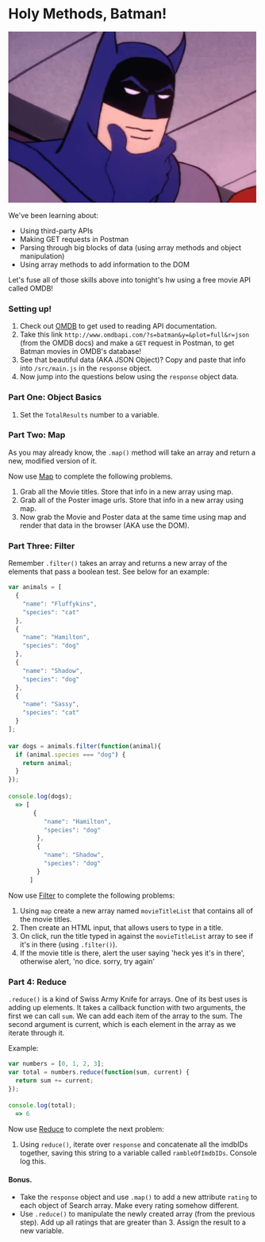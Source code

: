 # Holy Methods, Batman!

![batman](./assets/batman.gif)

We've been learning about:
- Using third-party APIs
- Making GET requests in Postman
- Parsing through big blocks of data (using array methods and object manipulation)
- Using array methods to add information to the DOM

Let's fuse all of those skills above into tonight's hw using a free movie API called OMDB!

### Setting up!

1. Check out <a href="http://www.omdbapi.com/">OMDB</a> to get used to reading API documentation.
2. Take this link `http://www.omdbapi.com/?s=batman&y=&plot=full&r=json` (from the OMDB docs) and make a `GET` request in Postman, to get Batman movies in OMDB's database!
3. See that beautiful data (AKA JSON Object)? Copy and paste that info into `/src/main.js` in the `response` object.
4. Now jump into the questions below using the `response` object data.

### Part One: Object Basics

1. Set the `TotalResults` number to a variable.

### Part Two: Map
As you may already know, the `.map()` method will take an array and return a new, modified version of it.

Now use [Map](https://developer.mozilla.org/en-US/docs/Web/JavaScript/Reference/Global_Objects/Array/map) to complete the following problems.

1. Grab all the Movie titles. Store that info in a new array using map.
2. Grab all of the Poster image urls. Store that info in a new array using map.
3. Now grab the Movie and Poster data at the same time using map and render that data in the browser (AKA use the DOM).

### Part Three: Filter
Remember `.filter()` takes an array and returns a new array of the elements that pass a boolean test. See below for an example:

``` js
var animals = [
  {
    "name": "Fluffykins",
    "species": "cat"
  },
  {
    "name": "Hamilton",
    "species": "dog"
  },
  {
    "name": "Shadow",
    "species": "dog"
  },
  {
    "name": "Sassy",
    "species": "cat"
  }
];

var dogs = animals.filter(function(animal){
  if (animal.species === "dog") {
    return animal;
  }
});

console.log(dogs);
  => [
       {
          "name": "Hamilton",
          "species": "dog"
        },
        {
          "name": "Shadow",
          "species": "dog"
        }
      ]
```
Now use [Filter](https://developer.mozilla.org/en-US/docs/Web/JavaScript/Reference/Global_Objects/Array/filter) to complete the following problems:

1. Using `map` create a new array named `movieTitleList` that contains all of the movie titles.
2. Then create an HTML input, that allows users to type in a title.
3. On click, run the title typed in against the `movieTitleList` array to see if it's in there (using `.filter()`).
4. If the movie title is there, alert the user saying 'heck yes it's in there', otherwise alert, 'no dice. sorry, try again'

### Part 4: Reduce
`.reduce()` is a kind of Swiss Army Knife for arrays. One of its best uses is adding up elements. It takes a callback function with two arguments, the first we can call `sum`. We can add each item of the array to the sum. The second argument is current, which is each element in the array as we iterate through it.

Example:
```js
var numbers = [0, 1, 2, 3];
var total = numbers.reduce(function(sum, current) {
  return sum += current;
});

console.log(total);
  => 6
```
Now use [Reduce](https://developer.mozilla.org/en-US/docs/Web/JavaScript/Reference/Global_Objects/Array/Reduce) to complete the next problem:

1. Using `reduce()`, iterate over `response` and concatenate all the imdbIDs together, saving this string to a variable called `rambleOfImdbIDs`. Console log this.

#### Bonus.

- Take the `response` object and use `.map()` to add a new attribute `rating` to each object of Search array. Make every rating somehow different.
- Use `.reduce()` to manipulate the newly created array (from the previous step). Add up all ratings that are greater than 3. Assign the result to a new variable.
